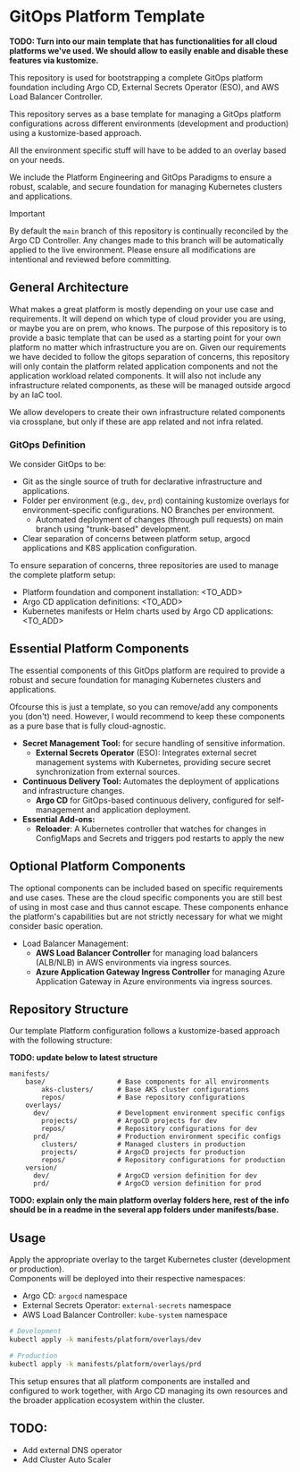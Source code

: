 # GitOps Platform Template

**TODO: Turn into our main template that has functionalities for all cloud platforms we've used. We should allow to easily enable and disable these features via kustomize.**

This repository is used for bootstrapping a complete GitOps platform foundation including Argo CD, External Secrets Operator (ESO), and AWS Load Balancer Controller.  

This repository serves as a base template for managing a GitOps platform configurations across different environments (development and production) using a kustomize-based approach.

All the environment specific stuff will have to be added to an overlay based on your needs.

We include the Platform Engineering and GitOps Paradigms to ensure a robust, scalable, and secure foundation for managing Kubernetes clusters and applications.

> [!IMPORTANT]
> By default the `main` branch of this repository is continually reconciled by the Argo CD Controller. Any changes made to this
> branch will be automatically applied to the live environment. Please ensure all modifications are
> intentional and reviewed before committing.

## General Architecture

What makes a great platform is mostly depending on your use case and requirements. It will depend on which type of cloud provider you are using, or maybe you are on prem, who knows.
The purpose of this repository is to provide a basic template that can be used as a starting point for your own platform no matter which infrastructure you are on.
Given our requirements we have decided to follow the gitops separation of concerns, this repository will only contain the platform related application components and not the application workload related components.
It will also not include any infrastructure related components, as these will be managed outside argocd by an IaC tool.

We allow developers to create their own infrastructure related components via crossplane, but only if these are app related and not infra related.

### GitOps Definition

We consider GitOps to be:

- Git as the single source of truth for declarative infrastructure and applications.
- Folder per environment (e.g., `dev`, `prd`) containing kustomize overlays for environment-specific configurations. NO Branches per environment.
  - Automated deployment of changes (through pull requests) on main branch using "trunk-based" development.
- Clear separation of concerns between platform setup, argocd applications and K8S application configuration.

To ensure separation of concerns, three repositories are used to manage the complete platform setup:

* Platform foundation and component
  installation: <TO_ADD>
* Argo CD application
  definitions: <TO_ADD>
* Kubernetes manifests or Helm charts used by Argo CD
  applications: <TO_ADD>

## Essential Platform Components

The essential components of this GitOps platform are required to provide a robust and secure foundation for managing Kubernetes clusters and applications.

Ofcourse this is just a template, so you can remove/add any components you (don't) need. However, I would recommend to keep these components as a pure base that is fully cloud-agnostic.

- **Secret Management Tool:** for secure handling of sensitive information.
  - **External Secrets Operator** (ESO): Integrates external secret management systems with Kubernetes, providing secure secret synchronization from external sources.
- **Continuous Delivery Tool:** Automates the deployment of applications and infrastructure changes.
  - **Argo CD** for GitOps-based continuous delivery, configured for self-management and application deployment.
- **Essential Add-ons:**
  - **Reloader**: A Kubernetes controller that watches for changes in ConfigMaps and Secrets and triggers pod restarts to apply the new

## Optional Platform Components

The optional components can be included based on specific requirements and use cases. 
These are the cloud specific components you are still best of using in most case and thus cannot escape.
These components enhance the platform's capabilities but are not strictly necessary for what we might consider basic operation.

- Load Balancer Management: 
  - **AWS Load Balancer Controller** for managing load balancers (ALB/NLB) in AWS environments via ingress sources.
  - **Azure Application Gateway Ingress Controller** for managing Azure Application Gateway in Azure environments via ingress sources.

    
## Repository Structure

Our template Platform configuration follows a kustomize-based approach with the following structure:

**TODO: update below to latest structure**

```
manifests/
    base/                  # Base components for all environments
        aks-clusters/      # Base AKS cluster configurations
        repos/             # Base repository configurations
    overlays/
      dev/                 # Development environment specific configs
        projects/          # ArgoCD projects for dev
        repos/             # Repository configurations for dev
      prd/                 # Production environment specific configs
        clusters/          # Managed clusters in production
        projects/          # ArgoCD projects for production
        repos/             # Repository configurations for production
    version/
      dev/                 # ArgoCD version definition for dev
      prd/                 # ArgoCD version definition for prod
```

**TODO: explain only the main platform overlay folders here, rest of the info should be in a readme in the several app folders under manifests/base.**

## Usage

Apply the appropriate overlay to the target Kubernetes cluster (development or production).  
Components will be deployed into their respective namespaces:

- Argo CD: `argocd` namespace
- External Secrets Operator: `external-secrets` namespace
- AWS Load Balancer Controller: `kube-system` namespace

```bash
# Development
kubectl apply -k manifests/platform/overlays/dev

# Production
kubectl apply -k manifests/platform/overlays/prd
```

This setup ensures that all platform components are installed and configured to work together, with Argo CD managing its
own resources and the broader application ecosystem within the cluster.


## TODO:

- Add external DNS operator
- Add Cluster Auto Scaler